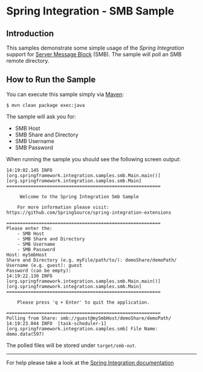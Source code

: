 Spring Integration - SMB Sample
===============================

## Introduction

This samples demonstrate some simple usage of the *Spring Integration* support for [Server Message Block][] (SMB). The sample will poll an SMB remote directory.

## How to Run the Sample

You can execute this sample simply via [Maven][]:

    $ mvn clean package exec:java

The sample will ask you for:

* SMB Host
* SMB Share and Directory
* SMB Username
* SMB Password

When running the sample you should see the following screen output:

	14:19:02.145 INFO  [org.springframework.integration.samples.smb.Main.main()][org.springframework.integration.samples.smb.Main]
	=========================================================
                                                         
	     Welcome to the Spring Integration Smb Sample    
                                                         
	    For more information please visit:               
	https://github.com/SpringSource/spring-integration-extensions
                                                         
	=========================================================
	Please enter the:
		- SMB Host
		- SMB Share and Directory
		- SMB Username
		- SMB Password
	Host: mySmbHost
	Share and Directory (e.g. myFile/path/to/): demoShare/demoPath/
	Username (e.g. guest): guest
	Password (can be empty):
	14:19:22.130 INFO  [org.springframework.integration.samples.smb.Main.main()][org.springframework.integration.samples.smb.Main]
	=========================================================
                                                         
	    Please press 'q + Enter' to quit the application.
                                                         
	=========================================================
	Polling from Share: smb://guest@mySmbHost/demoShare/demoPath/
	14:19:23.044 INFO  [task-scheduler-1][org.springframework.integration.samples.smb] File Name: demo.data(597)

The polled files will be stored under `target/smb-out`.

--------------------------------------------------------------------------------

For help please take a look at the [Spring Integration documentation][]

[Server Message Block]: http://en.wikipedia.org/wiki/Server_Message_Block
[Maven]: http://maven.apache.org/
[Spring Integration documentation]: http://www.springsource.org/spring-integration
